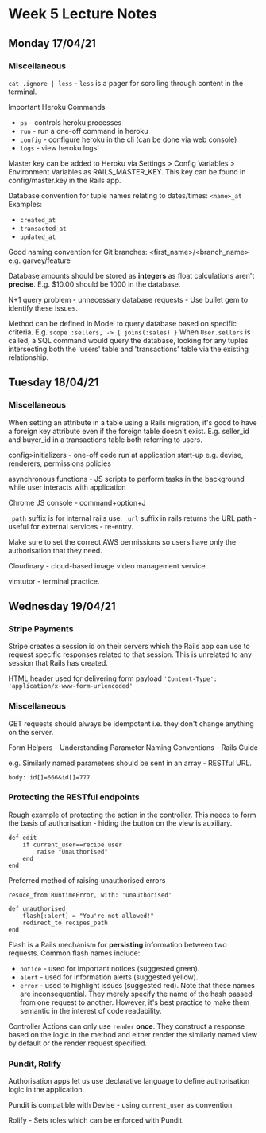 # Week 5 Lecture Notes

## Monday 17/04/21

### Miscellaneous

`cat .ignore | less` - `less` is a pager for scrolling through content in the terminal.

Important Heroku Commands
- `ps` - controls heroku processes
- `run` - run a one-off command in heroku
- `config` - configure heroku in the cli (can be done via web console)
- `logs` - view heroku logs`

Master key can be added to Heroku via Settings > Config Variables > Environment Variables as RAILS_MASTER_KEY.
This key can be found in config/master.key in the Rails app.

Database convention for tuple names relating to dates/times: `<name>_at`
Examples:
- `created_at`
- `transacted_at`
- `updated_at`

Good naming convention for Git branches:
<first_name>/<branch_name> e.g. garvey/feature

Database amounts should be stored as **integers** as float calculations aren't **precise**.
E.g. $10.00 should be 1000 in the database.

N+1 query problem - unnecessary database requests - Use bullet gem to identify these issues.

Method can be defined in Model to query database based on specific criteria.
E.g. `scope :sellers, -> { joins(:sales) }`
When `User.sellers` is called, a SQL command would query the database, looking for any tuples intersecting both the 'users' table and 'transactions' table via the existing relationship.

## Tuesday 18/04/21

### Miscellaneous

When setting an attribute in a table using a Rails migration, it's good to have a foreign key attribute even if the foreign table doesn't exist.
E.g. seller_id and buyer_id in a transactions table both referring to users.

config>initializers - one-off code run at application start-up e.g. devise, renderers, permissions policies

asynchronous functions - JS scripts to perform tasks in the background while user interacts with application

Chrome JS console - command+option+J

`_path` suffix is for internal rails use.
`_url` suffix in rails returns the URL path - useful for external services - re-entry.

Make sure to set the correct AWS permissions so users have only the authorisation that they need.

Cloudinary - cloud-based image video management service.

vimtutor - terminal practice.

## Wednesday 19/04/21

### Stripe Payments

Stripe creates a session id on their servers which the Rails app can use to request specific responses related to that session.
This is unrelated to any session that Rails has created.

HTML header used for delivering form payload
`'Content-Type': 'application/x-www-form-urlencoded'`

### Miscellaneous

GET requests should always be idempotent i.e. they don't change anything on the server.

Form Helpers - Understanding Parameter Naming Conventions - Rails Guide

e.g. Similarly named parameters should be sent in an array - RESTful URL.

`body: id[]=666&id[]=777`

### Protecting the RESTful endpoints

Rough example of protecting the action in the controller.
This needs to form the basis of authorisation - hiding the button on the view is auxiliary.

```
def edit
	if current_user==recipe.user
		raise "Unauthorised"
	end
end
```

Preferred method of raising unauthorised errors

```
resuce_from RuntimeError, with: 'unauthorised'

def unauthorised
	flash[:alert] = "You're not allowed!"
	redirect_to recipes_path
end
```

Flash is a Rails mechanism for **persisting** information between two requests. 
Common flash names include:
- `notice` - used for important notices (suggested green).
- `alert` - used for information alerts (suggested yellow). 
- `error` - used to highlight issues (suggested red). 
Note that these names are inconsequential. They merely specify the name of the hash passed from one request to another.
However, it's best practice to make them semantic in the interest of code readability.

Controller Actions can only use `render` **once**.
They construct a response based on the logic in the method and either render the similarly named view by default or the render request specified.

### Pundit, Rolify

Authorisation apps let us use declarative language to define authorisation logic in the application.

Pundit is compatible with Devise - using `current_user` as convention.

Rolify - Sets roles which can be enforced with Pundit.
